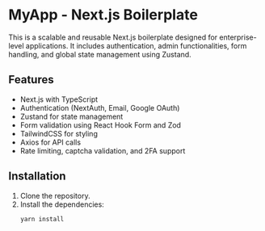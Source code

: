 # MyApp - Next.js Boilerplate

This is a scalable and reusable Next.js boilerplate designed for enterprise-level applications. It includes authentication, admin functionalities, form handling, and global state management using Zustand.

## Features

- Next.js with TypeScript
- Authentication (NextAuth, Email, Google OAuth)
- Zustand for state management
- Form validation using React Hook Form and Zod
- TailwindCSS for styling
- Axios for API calls
- Rate limiting, captcha validation, and 2FA support

## Installation

1. Clone the repository.
2. Install the dependencies:
   ```bash
   yarn install
